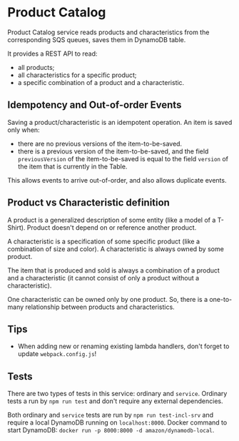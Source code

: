 # Product Catalog

Product Catalog service reads products and characteristics from the corresponding SQS queues, saves them in DynamoDB table.

It provides a REST API to read:
 - all products;
 - all characteristics for a specific product;
 - a specific combination of a product and a characteristic.

## Idempotency and Out-of-order Events 

Saving a product/characteristic is an idempotent operation. An item is saved only when:

 - there are no previous versions of the item-to-be-saved.
 - there is a previous version of the item-to-be-saved, and the field `previousVersion` of the item-to-be-saved is equal to the field `version` of the item that is currently in the Table.

This allows events to arrive out-of-order, and also allows duplicate events. 


## Product vs Characteristic definition

A product is a generalized description of some entity (like a model of a T-Shirt). Product doesn't depend on or reference another product.

A characteristic is a specification of some specific product (like a combination of size and color). A characteristic is always owned by some product.

The item that is produced and sold is always a combination of a product and a characteristic (it cannot consist of only a product without a characteristic).

One characteristic can be owned only by one product. So, there is a one-to-many relationship between products and characteristics.

## Tips

 - When adding new or renaming existing lambda handlers, don't forget to update `webpack.config.js`!
   
## Tests

There are two types of tests in this service: ordinary and `service`. Ordinary tests a run by `npm run test` and don't require any external dependencies.

Both ordinary and `service` tests are run by `npm run test-incl-srv` and require a local DynamoDB running on `localhost:8000`. Docker command to start DynamoDB: `docker run -p 8000:8000 -d amazon/dynamodb-local`.